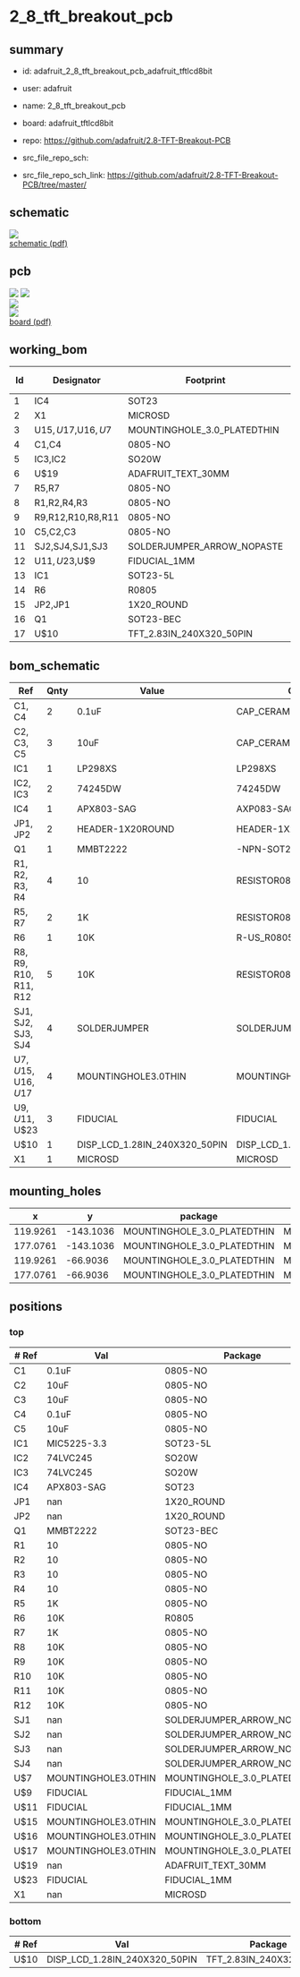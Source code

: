 # 2_8_tft_breakout_pcb
 
## summary 
* id: adafruit_2_8_tft_breakout_pcb_adafruit_tftlcd8bit
* user: adafruit
* name: 2_8_tft_breakout_pcb
* board: adafruit_tftlcd8bit
* repo: https://github.com/adafruit/2.8-TFT-Breakout-PCB



* src_file_repo_sch: 
* src_file_repo_sch_link: https://github.com/adafruit/2.8-TFT-Breakout-PCB/tree/master/

## schematic  
![](working_schematic_600.png)  
[schematic (pdf)](working_schematic.pdf)  

## pcb  
![](working_3d_600.png) 
![](working_3d_front_600.png)  
![](working_3d_back_600.png)  
![](working_600.png)  
[board (pdf)](working.pdf)  

## working_bom
| Id | Designator | Footprint | Quantity | Designation | Supplier and ref |  | None | 
| --- | --- | --- | --- | --- | --- | --- | --- | 
| 1 | IC4 | SOT23 | 1 | APX803-SAG |  |  | [''] | 
| 2 | X1 | MICROSD | 1 |  |  |  | [''] | 
| 3 | U$15,U$17,U$16,U$7 | MOUNTINGHOLE_3.0_PLATEDTHIN | 4 | MOUNTINGHOLE3.0THIN |  |  | [''] | 
| 4 | C1,C4 | 0805-NO | 2 | 0.1uF |  |  | [''] | 
| 5 | IC3,IC2 | SO20W | 2 | 74LVC245 |  |  | [''] | 
| 6 | U$19 | ADAFRUIT_TEXT_30MM | 1 |  |  |  | [''] | 
| 7 | R5,R7 | 0805-NO | 2 | 1K |  |  | [''] | 
| 8 | R1,R2,R4,R3 | 0805-NO | 4 | 10 |  |  | [''] | 
| 9 | R9,R12,R10,R8,R11 | 0805-NO | 5 | 10K |  |  | [''] | 
| 10 | C5,C2,C3 | 0805-NO | 3 | 10uF |  |  | [''] | 
| 11 | SJ2,SJ4,SJ1,SJ3 | SOLDERJUMPER_ARROW_NOPASTE | 4 |  |  |  | [''] | 
| 12 | U$11,U$23,U$9 | FIDUCIAL_1MM | 3 | FIDUCIAL |  |  | [''] | 
| 13 | IC1 | SOT23-5L | 1 | MIC5225-3.3 |  |  | [''] | 
| 14 | R6 | R0805 | 1 | 10K |  |  | [''] | 
| 15 | JP2,JP1 | 1X20_ROUND | 2 |  |  |  | [''] | 
| 16 | Q1 | SOT23-BEC | 1 | MMBT2222 |  |  | [''] | 
| 17 | U$10 | TFT_2.83IN_240X320_50PIN | 1 | DISP_LCD_1.28IN_240X320_50PIN |  |  | [''] | 


## bom_schematic
| Ref | Qnty | Value | Cmp name | Footprint | Description | Vendor | DNP | 
| --- | --- | --- | --- | --- | --- | --- | --- | 
| C1, C4 | 2 | 0.1uF | CAP_CERAMIC0805-NOOUTLINE | working:0805-NO |  |  |  | 
| C2, C3, C5 | 3 | 10uF | CAP_CERAMIC0805-NOOUTLINE | working:0805-NO |  |  |  | 
| IC1 | 1 | LP298XS | LP298XS | working:SOT23-5L |  |  |  | 
| IC2, IC3 | 2 | 74245DW | 74245DW | working:SO20W |  |  |  | 
| IC4 | 1 | APX803-SAG | AXP083-SAG | working:SOT23 |  |  |  | 
| JP1, JP2 | 2 | HEADER-1X20ROUND | HEADER-1X20ROUND | working:1X20_ROUND |  |  |  | 
| Q1 | 1 | MMBT2222 | -NPN-SOT23-BEC | working:SOT23-BEC |  |  |  | 
| R1, R2, R3, R4 | 4 | 10 | RESISTOR0805_NOOUTLINE | working:0805-NO |  |  |  | 
| R5, R7 | 2 | 1K | RESISTOR0805_NOOUTLINE | working:0805-NO |  |  |  | 
| R6 | 1 | 10K | R-US_R0805 | working:R0805 |  |  |  | 
| R8, R9, R10, R11, R12 | 5 | 10K | RESISTOR0805_NOOUTLINE | working:0805-NO |  |  |  | 
| SJ1, SJ2, SJ3, SJ4 | 4 | SOLDERJUMPER | SOLDERJUMPER | working:SOLDERJUMPER_ARROW_NOPASTE |  |  |  | 
| U$7, U$15, U$16, U$17 | 4 | MOUNTINGHOLE3.0THIN | MOUNTINGHOLE3.0THIN | working:MOUNTINGHOLE_3.0_PLATEDTHIN |  |  |  | 
| U$9, U$11, U$23 | 3 | FIDUCIAL | FIDUCIAL | working:FIDUCIAL_1MM |  |  |  | 
| U$10 | 1 | DISP_LCD_1.28IN_240X320_50PIN | DISP_LCD_1.28IN_240X320_50PIN | working:TFT_2.83IN_240X320_50PIN |  |  |  | 
| X1 | 1 | MICROSD | MICROSD | working:MICROSD |  |  |  | 


## mounting_holes
| x | y | package | value | ref | size | 
| --- | --- | --- | --- | --- | --- | 
| 119.9261 | -143.1036 | MOUNTINGHOLE_3.0_PLATEDTHIN | MOUNTINGHOLE3.0THIN | U$7 | m3 | 
| 177.0761 | -143.1036 | MOUNTINGHOLE_3.0_PLATEDTHIN | MOUNTINGHOLE3.0THIN | U$15 | m3 | 
| 119.9261 | -66.9036 | MOUNTINGHOLE_3.0_PLATEDTHIN | MOUNTINGHOLE3.0THIN | U$16 | m3 | 
| 177.0761 | -66.9036 | MOUNTINGHOLE_3.0_PLATEDTHIN | MOUNTINGHOLE3.0THIN | U$17 | m3 | 


## positions
### top
| # Ref | Val | Package | PosX | PosY | Rot | Side | 
| --- | --- | --- | --- | --- | --- | --- | 
| C1 | 0.1uF | 0805-NO | 129.7051 | -96.3676 | 180.0 | top | 
| C2 | 10uF | 0805-NO | 171.1071 | -135.9916 | 0.0 | top | 
| C3 | 10uF | 0805-NO | 168.0591 | -100.1776 | 0.0 | top | 
| C4 | 0.1uF | 0805-NO | 143.1671 | -107.0356 | -90.0 | top | 
| C5 | 10uF | 0805-NO | 169.8371 | -109.8296 | 180.0 | top | 
| IC1 | MIC5225-3.3 | SOT23-5L | 168.0591 | -104.7496 | 0.0 | top | 
| IC2 | 74LVC245 | SO20W | 148.7551 | -86.4616 | 180.0 | top | 
| IC3 | 74LVC245 | SO20W | 163.7411 | -86.7156 | 180.0 | top | 
| IC4 | APX803-SAG | SOT23 | 154.0891 | -95.8596 | 0.0 | top | 
| JP1 | nan | 1X20_ROUND | 148.5011 | -66.9036 | 180.0 | top | 
| JP2 | nan | 1X20_ROUND | 148.5011 | -143.1036 | 180.0 | top | 
| Q1 | MMBT2222 | SOT23-BEC | 131.7371 | -107.2896 | 180.0 | top | 
| R1 | 10 | 0805-NO | 134.7851 | -107.0356 | -90.0 | top | 
| R2 | 10 | 0805-NO | 136.8171 | -107.0356 | -90.0 | top | 
| R3 | 10 | 0805-NO | 138.8491 | -107.0356 | -90.0 | top | 
| R4 | 10 | 0805-NO | 140.8811 | -107.0356 | -90.0 | top | 
| R5 | 1K | 0805-NO | 131.7371 | -103.4796 | 0.0 | top | 
| R6 | 10K | R0805 | 156.8831 | -95.0976 | 90.0 | top | 
| R7 | 1K | 0805-NO | 157.0101 | -77.4446 | 0.0 | top | 
| R8 | 10K | 0805-NO | 126.0221 | -132.4356 | 90.0 | top | 
| R9 | 10K | 0805-NO | 128.4351 | -133.0706 | 90.0 | top | 
| R10 | 10K | 0805-NO | 133.6421 | -133.0706 | -90.0 | top | 
| R11 | 10K | 0805-NO | 130.9751 | -133.0706 | -90.0 | top | 
| R12 | 10K | 0805-NO | 156.2481 | -81.5086 | -90.0 | top | 
| SJ1 | nan | SOLDERJUMPER_ARROW_NOPASTE | 126.1491 | -115.9256 | 180.0 | top | 
| SJ2 | nan | SOLDERJUMPER_ARROW_NOPASTE | 126.1491 | -112.1156 | 180.0 | top | 
| SJ3 | nan | SOLDERJUMPER_ARROW_NOPASTE | 126.1491 | -108.1786 | 0.0 | top | 
| SJ4 | nan | SOLDERJUMPER_ARROW_NOPASTE | 126.1491 | -104.1146 | 0.0 | top | 
| U$7 | MOUNTINGHOLE3.0THIN | MOUNTINGHOLE_3.0_PLATEDTHIN | 119.9261 | -143.1036 | 0.0 | top | 
| U$9 | FIDUCIAL | FIDUCIAL_1MM | 172.1231 | -120.4976 | 0.0 | top | 
| U$11 | FIDUCIAL | FIDUCIAL_1MM | 126.1491 | -76.5556 | 0.0 | top | 
| U$15 | MOUNTINGHOLE3.0THIN | MOUNTINGHOLE_3.0_PLATEDTHIN | 177.0761 | -143.1036 | 0.0 | top | 
| U$16 | MOUNTINGHOLE3.0THIN | MOUNTINGHOLE_3.0_PLATEDTHIN | 119.9261 | -66.9036 | 0.0 | top | 
| U$17 | MOUNTINGHOLE3.0THIN | MOUNTINGHOLE_3.0_PLATEDTHIN | 177.0761 | -66.9036 | 0.0 | top | 
| U$19 | nan | ADAFRUIT_TEXT_30MM | 136.0551 | -106.0196 | 0.0 | top | 
| U$23 | FIDUCIAL | FIDUCIAL_1MM | 132.4991 | -112.8776 | 0.0 | top | 
| X1 | nan | MICROSD | 140.1191 | -79.3496 | -90.0 | top | 

### bottom
| # Ref | Val | Package | PosX | PosY | Rot | Side | 
| --- | --- | --- | --- | --- | --- | --- | 
| U$10 | DISP_LCD_1.28IN_240X320_50PIN | TFT_2.83IN_240X320_50PIN | 148.5011 | -102.4636 | 180.0 | bottom | 

